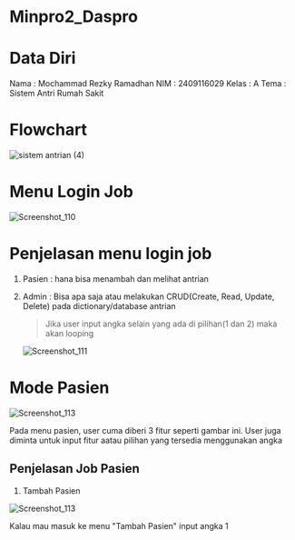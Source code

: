 # Minpro2_Daspro
# Data Diri
Nama : Mochammad Rezky Ramadhan 
NIM : 2409116029 Kelas : A 
Tema : Sistem Antri Rumah Sakit

# Flowchart
![sistem antrian (4)](https://github.com/user-attachments/assets/bb2d31c0-13b2-4d82-b1f1-94dfd272e9b1)

# Menu Login Job
![Screenshot_110](https://github.com/user-attachments/assets/bef7bc44-158e-4817-8aa7-4d43432b9984)


# Penjelasan menu login job
1. Pasien : hana bisa menambah dan melihat antrian
2. Admin : Bisa apa saja atau melakukan CRUD(Create, Read, Update, Delete) pada dictionary/database antrian
   > Jika user input angka selain yang ada di pilihan(1 dan 2) maka akan looping

   ![Screenshot_111](https://github.com/user-attachments/assets/2b3646fe-d65d-408b-8758-5efc198f4df1)

# Mode Pasien
![Screenshot_113](https://github.com/user-attachments/assets/eec7adae-3fc3-4338-9500-d54cc8969ad1)

Pada menu pasien, user cuma diberi 3 fitur seperti gambar ini. User juga diminta untuk input fitur aatau pilihan yang tersedia menggunakan angka

## Penjelasan Job Pasien
1. Tambah Pasien

![Screenshot_113](https://github.com/user-attachments/assets/c3ff222a-6dbc-4e6c-a2b7-93dda8404446)

Kalau mau masuk ke menu "Tambah Pasien" input angka 1

